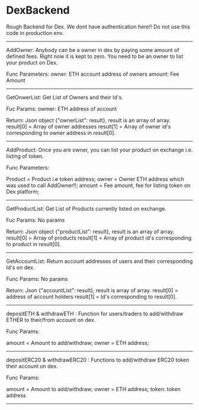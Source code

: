 # DexBackend
Rough Backend for Dex. We dont have authentication here!! Do not use this code in production env.

***********************************************************************

AddOwner:  Anybody can be a owner in dex by paying some amount of defined fees.
Right now it is kept to zero. You need to be an owner to list your product on Dex.


Func Parameters: owner: ETH account address of owners
            amount: Fee Amount


***********************************************************************
GetOnwerList: Get List of Owners and their Id's.

Fuc Params: owmer: ETH address of account

Return: Json object {"ownerList": result}, result is an array of array.
result[0] = Array of owner addresses
result[1] = Array of owner id's corresponding to owner address in result[0].
***********************************************************************

AddProduct: Once you are owner, you can list your product on exchange
i.e. listing of token.

Func Parameters:

Product = Product i.e token address;
owner = Owner ETH address which was used to call AddOwner!!;
amount = Fee amount, fee for listing token on Dex platform;

***********************************************************************
GetProductList: Get List of Products currently listed on exchange.

Fuc Params: No params

Return: Json object {"productList": result}, result is an array of array.
result[0] = Array of products
result[1] = Array of product id's corresponding to product in result[0].

***********************************************************************

GetAccountList: Return account addresses of users and their corresponding Id's
on dex.

Func Params: No params

Return: Json {"accountList": result}, result is array of array.
result[0] = address of account holders
result[1] = Id's corresponding to result[0].
***********************************************************************

depositETH & withdrawETH : Function for users/traders to add/withdraw ETHER to their/from
 account on dex.

 Func Params:

 amount = Amount to add/withdraw;
 owner =  ETH address;

 ***************************************************************************

depositERC20  & withdrawERC20 : Functions to add/withdraw ERC20 token their account on dex.

Func Params:

amount = Amount to add/withdraw;
owner =  ETH address;
token: token address
***********************************************************************
